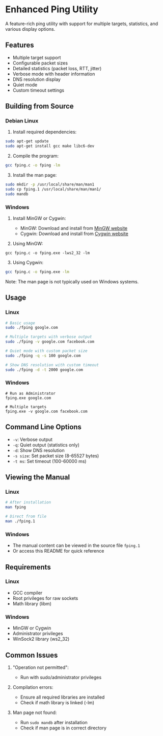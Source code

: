 # Enhanced Ping Utility

A feature-rich ping utility with support for multiple targets, statistics, and various display options.

## Features

- Multiple target support
- Configurable packet sizes
- Detailed statistics (packet loss, RTT, jitter)
- Verbose mode with header information
- DNS resolution display
- Quiet mode
- Custom timeout settings

## Building from Source

### Debian Linux

1. Install required dependencies:
```bash
sudo apt-get update
sudo apt-get install gcc make libc6-dev
```

2. Compile the program:
```bash
gcc fping.c -o fping -lm
```

3. Install the man page:
```bash
sudo mkdir -p /usr/local/share/man/man1
sudo cp fping.1 /usr/local/share/man/man1/
sudo mandb
```

### Windows

1. Install MinGW or Cygwin:
   - MinGW: Download and install from [MinGW website](https://www.mingw-w64.org/)
   - Cygwin: Download and install from [Cygwin website](https://www.cygwin.com/)

2. Using MinGW:
```batch
gcc fping.c -o fping.exe -lws2_32 -lm
```

3. Using Cygwin:
```bash
gcc fping.c -o fping.exe -lm
```

Note: The man page is not typically used on Windows systems.

## Usage

### Linux
```bash
# Basic usage
sudo ./fping google.com

# Multiple targets with verbose output
sudo ./fping -v google.com facebook.com

# Quiet mode with custom packet size
sudo ./fping -q -s 100 google.com

# Show DNS resolution with custom timeout
sudo ./fping -d -t 2000 google.com
```

### Windows
```batch
# Run as Administrator
fping.exe google.com

# Multiple targets
fping.exe -v google.com facebook.com
```

## Command Line Options

- `-v`: Verbose output
- `-q`: Quiet output (statistics only)
- `-d`: Show DNS resolution
- `-s size`: Set packet size (8-65527 bytes)
- `-t ms`: Set timeout (100-60000 ms)

## Viewing the Manual

### Linux
```bash
# After installation
man fping

# Direct from file
man ./fping.1
```

### Windows
- The manual content can be viewed in the source file `fping.1`
- Or access this README for quick reference

## Requirements

### Linux
- GCC compiler
- Root privileges for raw sockets
- Math library (libm)

### Windows
- MinGW or Cygwin
- Administrator privileges
- WinSock2 library (ws2_32)

## Common Issues

1. "Operation not permitted":
   - Run with sudo/administrator privileges

2. Compilation errors:
   - Ensure all required libraries are installed
   - Check if math library is linked (-lm)

3. Man page not found:
   - Run `sudo mandb` after installation
   - Check if man page is in correct directory
